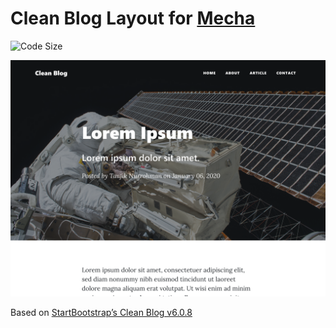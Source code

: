 Clean Blog Layout for [Mecha](https://github.com/mecha-cms/mecha)
=================================================================

![Code Size](https://img.shields.io/github/languages/code-size/mecha-cms/y.clean-blog?color=%23444&style=for-the-badge)

![Clean Blog](index.png?v=2022-10-28)

Based on [StartBootstrap&rsquo;s Clean Blog v6.0.8](https://github.com/startbootstrap/startbootstrap-clean-blog)